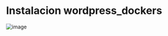 # Instalacion wordpress_dockers
![image](https://github.com/cristian1203/actividad13_wordpress_dockers/assets/151034282/ea7f290e-6c7e-4e15-945d-e2a4bd20ebe3)
